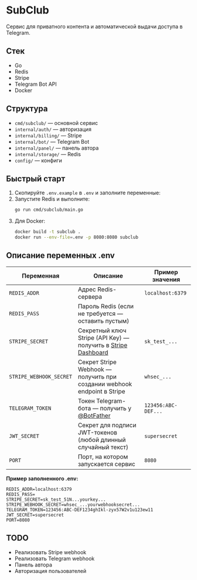 # SubClub

Сервис для приватного контента и автоматической выдачи доступа в Telegram.

## Стек
- Go
- Redis
- Stripe
- Telegram Bot API
- Docker

## Структура
- `cmd/subclub/` — основной сервис
- `internal/auth/` — авторизация
- `internal/billing/` — Stripe
- `internal/bot/` — Telegram Bot
- `internal/panel/` — панель автора
- `internal/storage/` — Redis
- `config/` — конфиги

## Быстрый старт
1. Скопируйте `.env.example` в `.env` и заполните переменные:
2. Запустите Redis и выполните:
   ```bash
   go run cmd/subclub/main.go
   ```
3. Для Docker:
   ```bash
   docker build -t subclub .
   docker run --env-file=.env -p 8080:8080 subclub
   ```

## Описание переменных .env

| Переменная              | Описание                                                                 | Пример значения                |
|-------------------------|--------------------------------------------------------------------------|---------------------------------|
| `REDIS_ADDR`            | Адрес Redis-сервера                                                      | `localhost:6379`                |
| `REDIS_PASS`            | Пароль Redis (если не требуется — оставить пустым)                       |                                 |
| `STRIPE_SECRET`         | Секретный ключ Stripe (API Key) — получить в [Stripe Dashboard](https://dashboard.stripe.com/apikeys) | `sk_test_...`                   |
| `STRIPE_WEBHOOK_SECRET` | Секрет Stripe Webhook — получить при создании webhook endpoint в Stripe   | `whsec_...`                     |
| `TELEGRAM_TOKEN`        | Токен Telegram-бота — получить у [@BotFather](https://t.me/BotFather)     | `123456:ABC-DEF...`             |
| `JWT_SECRET`            | Секрет для подписи JWT-токенов (любой длинный случайный текст)            | `supersecret`                   |
| `PORT`                  | Порт, на котором запускается сервис                                      | `8080`                          |

**Пример заполненного .env:**
```
REDIS_ADDR=localhost:6379
REDIS_PASS=
STRIPE_SECRET=sk_test_51N...yourkey...
STRIPE_WEBHOOK_SECRET=whsec_...yourwebhooksecret...
TELEGRAM_TOKEN=123456:ABC-DEF1234ghIkl-zyx57W2v1u123ew11
JWT_SECRET=supersecret
PORT=8080
```

## TODO
- Реализовать Stripe webhook
- Реализовать Telegram webhook
- Панель автора
- Авторизация пользователей
